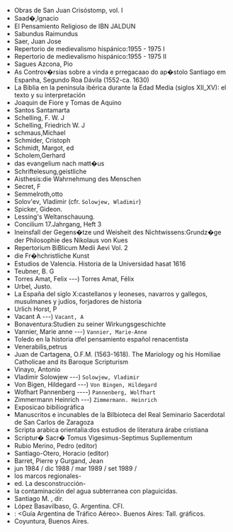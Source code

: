 * Obras de San Juan Crisóstomp, vol. I
* Saad�,Ignacio
* El Pensamiento Religioso de IBN  JALDUN
* Sabundus Raimundus
* Saer, Juan Jose 
* Repertorio de medievalismo hispánico:1955 - 1975  I
* Repertorio de medievalismo hispánico:1955 - 1975  II
* Sagues Azcona, Pio
* As Controv�rsias sobre a vinda e prregacaao do ap�stolo Santiago em Espanha, Segundo Roa Dávila (1552-ca. 1630)
* La Biblia en la península ibérica durante la Edad Media (siglos XII_XV): el texto y su interpretación
* Joaquin de Fiore y Tomas de Aquino
* Santos Santamarta
* Schelling, F. W. J
* Schelling, Friedrich W. J
* schmaus,Michael
* Schmider, Cristoph
* Schmidt, Margot, ed
* Scholem,Gerhard
* das evangelium nach matt�us
* Schriftelesung,geistliche
* Aisthesis:die Wahrnehmung des Menschen
* Secret, F
* Semmelroth,otto
* Solov'ev, Vladimir  (cfr. `Solowjew, Wladimir`)
* Spicker, Gideon.
* Lessing's Weltanschauung.
* Concilium 17.Jahrgang, Heft 3
* Ineinsfall der Gegens�tze und Weisheit des Nichtwissens:Grundz�ge der Philosophie des Nikolaus von Kues
* Repertorium BiBlicum Medii Aevi Vol. 2
* die Fr�hchristliche Kunst
* Estudios de Valencia. Historia de la Universidad hasat 1616
* Teubner, B. G
* Torres Amat, Felix  ---) Torres Amat, Félix
* Urbel, Justo.
* La España del siglo X:castellanos y leoneses, navarros y gallegos, musulmanes y judíos, forjadores de historia
* Urlich Horst, P
* Vacant A   ---) `Vacant, A`
* Bonaventura:Studien zu seiner Wirkungsgeschichte
* Vannier, Marie anne   ---) `Vannier, Marie-Anne`
* Toledo en la historia dfel pensamiento español renacentista
* Venerabilis,petrus
* Juan de Cartagena, O.F.M. (1563-1618). The Mariology og his Homiliae Catholicae and its Baroque Scripturism
* Vinayo, Antonio
* Vladimir Solowjew  ---) `Solowjew, Vladimir`
* Von Bigen, Hildegard  ---) `Von Bingen, Hildegard`
* Wofhart Pannenberg  ----) `Pannenberg, Wolfhart`
* Zimmermann Heinrich ---) `Zimmermann. Heinrich`
* Exposicao bibiliográfica
* Manuscritos e incunables de la Bilbioteca del Real Seminario Sacerdotal de San Carlos de Zaragoza
* Scripta arabica orientalia:dos estudios de literatura árabe cristiana
* Scriptur� Sacr� Tomus Vigesimus-Septimus Supllementum
* Rubio Merino, Pedro (editor)
* Santiago-Otero, Horacio (editor)
* Barret, Pierre y Gurgand, Jean
* jun 1984 / dic 1988 / mar 1989  /  set 1989   /   
* los marcos regionales-
* ed. La desconstrucción- 
* la contaminación del agua subterranea con plaguicidas.
* Santiago M. , dir. 
* López Basavilbaso, G. Argentina. CFI.
* <GATA>: <Guía Argentina de Tráfico Aéreo>. Buenos Aires: Tall. gráficos.
* Coyuntura, Buenos Aires.
